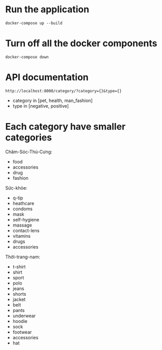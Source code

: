 # Run the application
```docker-compose up --build```
# Turn off all the docker components
```docker-compose down```
# API documentation
```http://localhost:8000/category/?category={}&type={}```
- category in [pet, health, man_fashion]
- type in [negative, positive]

# Each category have smaller categories

Chăm-Sóc-Thú-Cưng:
- food
- accessories
- drug
- fashion

Sức-khỏe:
- q-tip
- heathcare
- condoms
- mask
- self-hygiene
- massage
- contact-lens
- vitamins
- drugs
- accessories

Thời-trang-nam:
- t-shirt
- shirt       
- sport          
- polo          
- jeans          
- shorts         
- jacket         
- belt         
- pants           
- underwear     
- hoodie       
- sock          
- footwear       
- accessories
- hat      
 